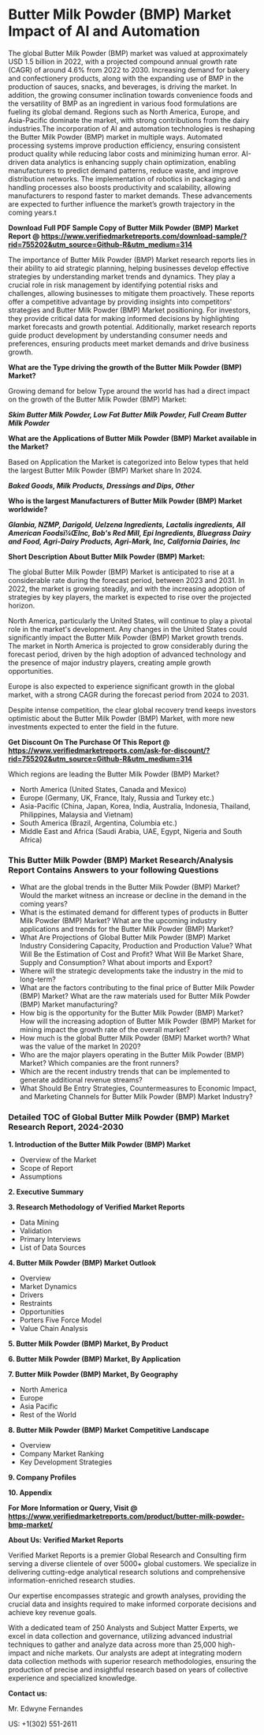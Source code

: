 <meta name="title" content="Global Butter Milk Powder (BMP) Market Impact of AI and Automation"><meta name="description" content="The global Butter Milk Powder (BMP) market was valued at approximately USD 1.5 billion in 2022, with a projected compound annual growth rate (CAGR) of around 4.6% from 20"><meta name="title" content="Butter Milk Powder (BMP) Market Size, Share, Scope, Trends, Growth, Opportunities, Analysis, Forecast"><h1>Butter Milk Powder (BMP) Market Impact of AI and Automation</h1>The global Butter Milk Powder (BMP) market was valued at approximately USD 1.5 billion in 2022, with a projected compound annual growth rate (CAGR) of around 4.6% from 2022 to 2030. Increasing demand for bakery and confectionery products, along with the expanding use of BMP in the production of sauces, snacks, and beverages, is driving the market. In addition, the growing consumer inclination towards convenience foods and the versatility of BMP as an ingredient in various food formulations are fueling its global demand. Regions such as North America, Europe, and Asia-Pacific dominate the market, with strong contributions from the dairy industries.The incorporation of AI and automation technologies is reshaping the Butter Milk Powder (BMP) market in multiple ways. Automated processing systems improve production efficiency, ensuring consistent product quality while reducing labor costs and minimizing human error. AI-driven data analytics is enhancing supply chain optimization, enabling manufacturers to predict demand patterns, reduce waste, and improve distribution networks. The implementation of robotics in packaging and handling processes also boosts productivity and scalability, allowing manufacturers to respond faster to market demands. These advancements are expected to further influence the market’s growth trajectory in the coming years.t</p><p id="" class=""><strong>Download Full PDF Sample Copy of Butter Milk Powder (BMP) Market Report @ <a href="https://www.verifiedmarketreports.com/download-sample/?rid=755202&utm_source=Github-R&utm_medium=314" target="_blank">https://www.verifiedmarketreports.com/download-sample/?rid=755202&utm_source=Github-R&utm_medium=314</a></strong></p><p>The importance of&nbsp;Butter Milk Powder (BMP) Market research reports lies in their ability to aid strategic planning, helping businesses develop effective strategies by understanding market trends and dynamics. They play a crucial role in risk management by identifying potential risks and challenges, allowing businesses to mitigate them proactively. These reports offer a competitive advantage by providing insights into competitors' strategies and Butter Milk Powder (BMP) Market positioning. For investors, they provide critical data for making informed decisions by highlighting market forecasts and growth potential. Additionally, market research reports guide product development by understanding consumer needs and preferences, ensuring products meet market demands and drive business growth.</p><p><strong>What are the&nbsp;Type driving the growth of the Butter Milk Powder (BMP) Market?</strong></p><p id="" class="">Growing demand for below Type around the world has had a direct impact on the growth of the Butter Milk Powder (BMP) Market:</p><em><strong>Skim Butter Milk Powder, Low Fat Butter Milk Powder, Full Cream Butter Milk Powder</strong></em></p><strong>What are the&nbsp;Applications&nbsp;of Butter Milk Powder (BMP) Market available in the Market?</strong></p><p id="" class="">Based on Application the Market is categorized into Below types that held the largest Butter Milk Powder (BMP) Market share In 2024.</p><em><strong>Baked Goods, Milk Products, Dressings and Dips, Other</strong></em></p><strong>Who is the largest Manufacturers of Butter Milk Powder (BMP) Market worldwide?</strong></p><p><em><strong>Glanbia, NZMP, Darigold, Uelzena Ingredients, Lactalis ingredients, All American Foodsï¼ŒInc, Bob's Red Mill, Epi Ingredients, Bluegrass Dairy and Food, Agri-Dairy Products, Agri-Mark, Inc, California Dairies, Inc</strong></em></p><p id="" class=""><strong>Short Description About Butter Milk Powder (BMP) Market:</strong></p><p>The global Butter Milk Powder (BMP) Market is anticipated to rise at a considerable rate during the forecast period, between 2023 and 2031. In 2022, the market is growing steadily, and with the increasing adoption of strategies by key players, the market is expected to rise over the projected horizon.</p><p>North America, particularly the United States, will continue to play a pivotal role in the market's development. Any changes in the United States could significantly impact the Butter Milk Powder (BMP) Market growth trends. The market in North America is projected to grow considerably during the forecast period, driven by the high adoption of advanced technology and the presence of major industry players, creating ample growth opportunities.</p><p>Europe is also expected to experience significant growth in the global market, with a strong CAGR during the forecast period from 2024 to 2031.</p><p>Despite intense competition, the clear global recovery trend keeps investors optimistic about the Butter Milk Powder (BMP) Market, with more new investments expected to enter the field in the future.</p><p id="" class=""><strong>Get Discount On The Purchase Of This Report @ <a href="https://www.verifiedmarketreports.com/ask-for-discount/?rid=755202&utm_source=Github-R&utm_medium=314" target="_blank">https://www.verifiedmarketreports.com/ask-for-discount/?rid=755202&utm_source=Github-R&utm_medium=314</a></strong></p>Which regions are leading the Butter Milk Powder (BMP) Market?</p><ul><li>North America (United States, Canada and Mexico)</li><li>Europe (Germany, UK, France, Italy, Russia and Turkey etc.)</li><li>Asia-Pacific (China, Japan, Korea, India, Australia, Indonesia, Thailand, Philippines, Malaysia and Vietnam)</li><li>South America (Brazil, Argentina, Columbia etc.)</li><li>Middle East and Africa (Saudi Arabia, UAE, Egypt, Nigeria and South Africa)</li></ul><h3 id="" class="">This Butter Milk Powder (BMP) Market Research/Analysis Report Contains Answers to your following Questions</h3><ul><li>What are the global trends in the Butter Milk Powder (BMP) Market? Would the market witness an increase or decline in the demand in the coming years?</li><li>What is the estimated demand for different types of products in Butter Milk Powder (BMP) Market? What are the upcoming industry applications and trends for the Butter Milk Powder (BMP) Market?</li><li>What Are Projections of Global Butter Milk Powder (BMP) Market Industry Considering Capacity, Production and Production Value? What Will Be the Estimation of Cost and Profit? What Will Be Market Share, Supply and Consumption? What about imports and Export?</li><li>Where will the strategic developments take the industry in the mid to long-term?</li><li>What are the factors contributing to the final price of Butter Milk Powder (BMP) Market? What are the raw materials used for Butter Milk Powder (BMP) Market manufacturing?</li><li>How big is the opportunity for the Butter Milk Powder (BMP) Market? How will the increasing adoption of Butter Milk Powder (BMP) Market for mining impact the growth rate of the overall market?</li><li>How much is the global Butter Milk Powder (BMP) Market worth? What was the value of the market In 2020?</li><li>Who are the major players operating in the Butter Milk Powder (BMP) Market? Which companies are the front runners?</li><li>Which are the recent industry trends that can be implemented to generate additional revenue streams?</li><li>What Should Be Entry Strategies, Countermeasures to Economic Impact, and Marketing Channels for Butter Milk Powder (BMP) Market Industry?</li></ul><h3 id="" class="">Detailed TOC of Global Butter Milk Powder (BMP) Market Research Report, 2024-2030</h3><p id="" class=""><strong>1. Introduction of the Butter Milk Powder (BMP) Market</strong></p><ul><li>Overview of the Market</li><li>Scope of Report</li><li>Assumptions</li></ul><p id="" class=""><strong>2. Executive Summary</strong></p><p id="" class=""><strong>3. Research Methodology of Verified Market Reports</strong></p><ul><li>Data Mining</li><li>Validation</li><li>Primary Interviews</li><li>List of Data Sources</li></ul><p id="" class=""><strong>4. Butter Milk Powder (BMP) Market Outlook</strong></p><ul><li>Overview</li><li>Market Dynamics</li><li>Drivers</li><li>Restraints</li><li>Opportunities</li><li>Porters Five Force Model</li><li>Value Chain Analysis</li></ul><p id="" class=""><strong>5. Butter Milk Powder (BMP) Market, By Product</strong></p><p id="" class=""><strong>6. Butter Milk Powder (BMP) Market, By Application</strong></p><p id="" class=""><strong>7. Butter Milk Powder (BMP) Market, By Geography</strong></p><ul><li>North America</li><li>Europe</li><li>Asia Pacific</li><li>Rest of the World</li></ul><p id="" class=""><strong>8. Butter Milk Powder (BMP) Market Competitive Landscape</strong></p><ul><li>Overview</li><li>Company Market Ranking</li><li>Key Development Strategies</li></ul><p id="" class=""><strong>9. Company Profiles</strong></p><p id="" class=""><strong>10. Appendix</strong></p><p id="" class=""><strong>For More Information or Query, Visit @ <a href="https://www.verifiedmarketreports.com/product/butter-milk-powder-bmp-market/" target="_blank">https://www.verifiedmarketreports.com/product/butter-milk-powder-bmp-market/</a></strong></p><p id="" class=""><strong>About Us: Verified Market Reports</strong></p><p id="" class="">Verified Market Reports is a premier Global Research and Consulting firm serving a diverse clientele of over 5000+ global customers. We specialize in delivering cutting-edge analytical research solutions and comprehensive information-enriched research studies.</p><p id="" class="">Our expertise encompasses strategic and growth analyses, providing the crucial data and insights required to make informed corporate decisions and achieve key revenue goals.</p><p id="" class="">With a dedicated team of 250 Analysts and Subject Matter Experts, we excel in data collection and governance, utilizing advanced industrial techniques to gather and analyze data across more than 25,000 high-impact and niche markets. Our analysts are adept at integrating modern data collection methods with superior research methodologies, ensuring the production of precise and insightful research based on years of collective experience and specialized knowledge.</p><p id="" class=""><strong>Contact us:</strong></p><p id="" class="">Mr. Edwyne Fernandes</p><p id="" class="">US: +1(302) 551-2611</p>